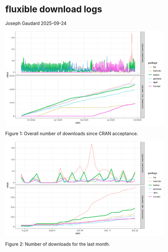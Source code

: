 # fluxible download logs
Joseph Gaudard
2025-09-24

<div id="fig-overall">

![](download_logs_files/figure-commonmark/fig-overall-1.png)

Figure 1: Overall number of downloads since CRAN acceptance.

</div>

<div id="fig-lastmonth">

![](download_logs_files/figure-commonmark/fig-lastmonth-1.png)

Figure 2: Number of downloads for the last month.

</div>
